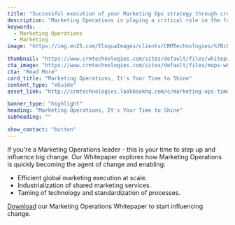 ```yaml
---
title: "Successful execution of your Marketing Ops strategy through cross Enterprise collaboration"
description: "Marketing Operations is playing a critical role in the future of global marketing success. Find out how."
keywords: 
  - Marketing Operations
  - Marketing
image: "https://img.en25.com/EloquaImages/clients/CRMTechnologies/%7Bc052d1f0-df11-4641-87df-a5f101e8a9d8%7D_MOPs-Whitepaper-LP.jpg"

thumbnail: "https://www.crmtechnologies.com/sites/default/files/whitepaper-exc-hub_0.png"
cta_image: "https://www.crmtechnologies.com/sites/default/files/mops-whitepaper-thumb_0.png"
cta: "Read More"
card_title: "Marketing Operations, It's Your Time to Shine"
content_type: "eGuide"
asset_link: "http://crmtechnologies.lookbookhq.com/c/marketing-ops-time-to-shine?x=Pylp84"

banner_type: "highlight"
heading: "Marketing Operations, It's Your Time to Shine"
subheading: ""

show_contact: "button"
---
```

If you're a Marketing Operations leader - this is your time to step up and influence big change. Our Whitepaper explores how Marketing Operations is quickly becoming the agent of change and enabling:

* Efficient global marketing execution at scale.
* Industrialization of shared marketing services.
* Taming of technology and standardization of processes.

[Download](http://crmtechnologies.lookbookhq.com/c/marketing-ops-time-to-shine?x=Pylp84) our Marketing Operations Whitepaper to start influencing change.

